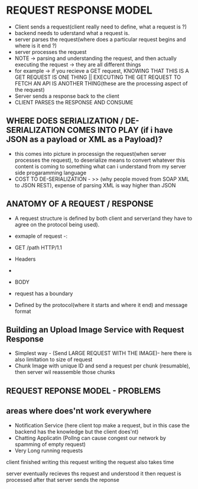 # REQUEST RESPONSE MODEL

- Client sends a request(client really need to define, what a request is ?) 
- backend needs to uderstand what a request is.
- server parses the request(where does a particular request begins and where is it end ?)
- server processes the request
- NOTE -> parsing and understanding the request, and then actually executing the request -> they are all different things
- for example -> if you recieve a GET request, KNOWING THAT THIS IS A GET REQUEST IS ONE THING || EXECUTING THE GET REQUEST TO FETCH AN API IS ANOTHER THING(these are the processing aspect of the request)
- Server sends a response back to the client
- CLIENT PARSES the RESPONSE AND CONSUME

## WHERE DOES SERIALIZATION / DE-SERIALIZATION COMES INTO PLAY (if i have JSON as a payload or XML as a Payload)?
- this comes into picture in processign the request(when server processes the request), to deserialize means to convert whatever this content is coming to something what can i understand from my server side progaramming language
- COST TO DE-SERIALIZATION - >> (why people moved from SOAP XML to JSON REST), expense of parsing XML is way higher than JSON

## ANATOMY OF A REQUEST / RESPONSE
- A request structure is defined by both client and server(and they have to agree on the protocol being used).
- exmaple of request -:
- GET /path HTTP/1.1
- Headers
- <CLRF>
- BODY

- request has a boundary
- Defined by the protocol(where it starts and where it end) and message format

## Building an Upload Image Service with Request Response
- Simplest way - (Send LARGE REQUEST WITH THE IMAGE)- here there is also limitation to size of request
- Chunk Image with unique ID and send a request per chunk (resumable), then server wil reassemble those chunks


## REQUEST REPONSE MODEL - PROBLEMS
## areas where does'nt work everywhere
- Notification Service (here client top make a request, but in this case the backend has the knowledge but the client does'nt)
- Chatting Applicatin (Pollng can cause congest our network by spamming of empty request)
-  Very Long running requests


client finished writing this request 
writing the request also takes time


server eventually recieves ths request and understood it
then request is processed 
after that server sends the reponse